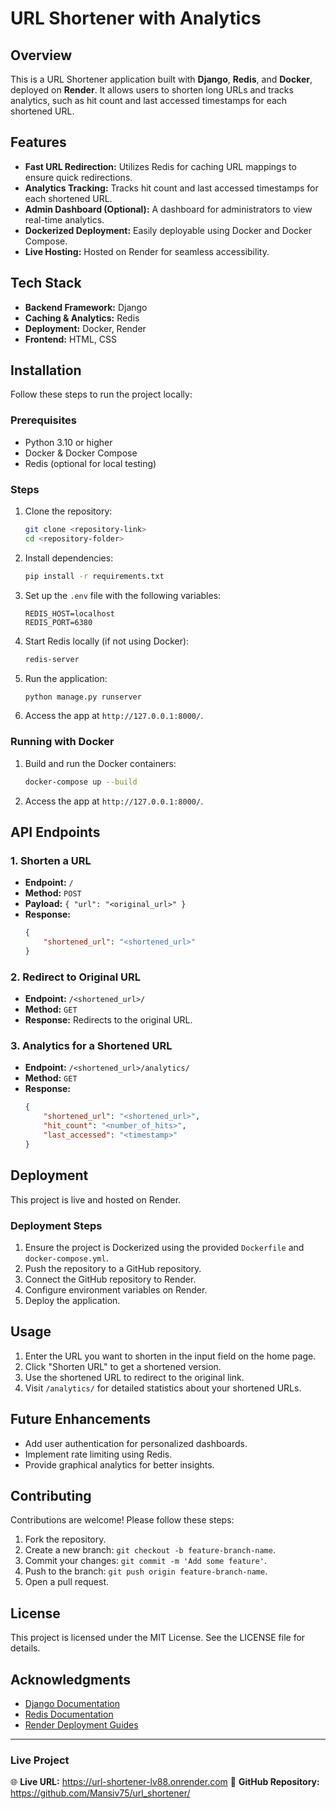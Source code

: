 # URL Shortener with Analytics

## Overview
This is a URL Shortener application built with **Django**, **Redis**, and **Docker**, deployed on **Render**. It allows users to shorten long URLs and tracks analytics, such as hit count and last accessed timestamps for each shortened URL.

## Features
- **Fast URL Redirection:** Utilizes Redis for caching URL mappings to ensure quick redirections.
- **Analytics Tracking:** Tracks hit count and last accessed timestamps for each shortened URL.
- **Admin Dashboard (Optional):** A dashboard for administrators to view real-time analytics.
- **Dockerized Deployment:** Easily deployable using Docker and Docker Compose.
- **Live Hosting:** Hosted on Render for seamless accessibility.

## Tech Stack
- **Backend Framework:** Django
- **Caching & Analytics:** Redis
- **Deployment:** Docker, Render
- **Frontend:** HTML, CSS

## Installation
Follow these steps to run the project locally:

### Prerequisites
- Python 3.10 or higher
- Docker & Docker Compose
- Redis (optional for local testing)

### Steps
1. Clone the repository:
   ```bash
   git clone <repository-link>
   cd <repository-folder>
   ```

2. Install dependencies:
   ```bash
   pip install -r requirements.txt
   ```

3. Set up the `.env` file with the following variables:
   ```env
   REDIS_HOST=localhost
   REDIS_PORT=6380
   ```

4. Start Redis locally (if not using Docker):
   ```bash
   redis-server
   ```

5. Run the application:
   ```bash
   python manage.py runserver
   ```

6. Access the app at `http://127.0.0.1:8000/`.

### Running with Docker
1. Build and run the Docker containers:
   ```bash
   docker-compose up --build
   ```

2. Access the app at `http://127.0.0.1:8000/`.

## API Endpoints
### 1. Shorten a URL
- **Endpoint:** `/`
- **Method:** `POST`
- **Payload:** `{ "url": "<original_url>" }`
- **Response:**
  ```json
  {
      "shortened_url": "<shortened_url>"
  }
  ```

### 2. Redirect to Original URL
- **Endpoint:** `/<shortened_url>/`
- **Method:** `GET`
- **Response:** Redirects to the original URL.

### 3. Analytics for a Shortened URL
- **Endpoint:** `/<shortened_url>/analytics/`
- **Method:** `GET`
- **Response:**
  ```json
  {
      "shortened_url": "<shortened_url>",
      "hit_count": "<number_of_hits>",
      "last_accessed": "<timestamp>"
  }
  ```

## Deployment
This project is live and hosted on Render.

### Deployment Steps
1. Ensure the project is Dockerized using the provided `Dockerfile` and `docker-compose.yml`.
2. Push the repository to a GitHub repository.
3. Connect the GitHub repository to Render.
4. Configure environment variables on Render.
5. Deploy the application.

## Usage
1. Enter the URL you want to shorten in the input field on the home page.
2. Click "Shorten URL" to get a shortened version.
3. Use the shortened URL to redirect to the original link.
4. Visit `/analytics/` for detailed statistics about your shortened URLs.

## Future Enhancements
- Add user authentication for personalized dashboards.
- Implement rate limiting using Redis.
- Provide graphical analytics for better insights.

## Contributing
Contributions are welcome! Please follow these steps:
1. Fork the repository.
2. Create a new branch: `git checkout -b feature-branch-name`.
3. Commit your changes: `git commit -m 'Add some feature'`.
4. Push to the branch: `git push origin feature-branch-name`.
5. Open a pull request.

## License
This project is licensed under the MIT License. See the LICENSE file for details.

## Acknowledgments
- [Django Documentation](https://docs.djangoproject.com/)
- [Redis Documentation](https://redis.io/docs/)
- [Render Deployment Guides](https://render.com/docs)

---
### Live Project
🌐 **Live URL:** https://url-shortener-lv88.onrender.com 
📂 **GitHub Repository:** https://github.com/Mansiv75/url_shortener/


